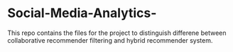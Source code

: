 # Social-Media-Analytics-
This repo contains the files for the project to distinguish differene between collaborative recommender filtering and hybrid recommender system.
